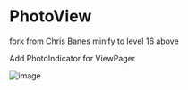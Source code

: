 PhotoView
=========

fork from Chris Banes
minify to level 16 above

Add PhotoIndicator for ViewPager

![image](https://github.com/talentprince/PhotoView/show.png)

